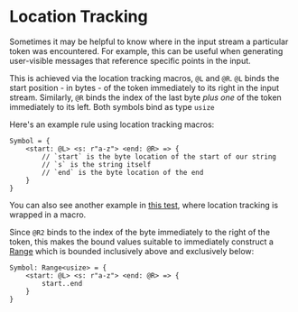 # Location Tracking

Sometimes it may be helpful to know where in the input stream a particular
token was encountered. For example, this can be useful when generating
user-visible messages that reference specific points in the input.

This is achieved via the location tracking macros, `@L` and `@R`.  `@L`
binds the start position - in bytes - of the token immediately to its right
in the input stream. Similarly, `@R` binds the index of the last byte _plus
one_ of the token immediately to its left.  Both symbols bind as type `usize`

Here's an example rule using location tracking macros:

```lalrpop
Symbol = {
    <start: @L> <s: r"a-z"> <end: @R> => {
        // `start` is the byte location of the start of our string
        // `s` is the string itself
        // `end` is the byte location of the end
    }
}
```

You can also see another example in [this test](https://github.com/lalrpop/lalrpop/blob/master/lalrpop-test/src/intern_tok.lalrpop),
where location tracking is wrapped in a macro.

Since `@R2` binds to the index of the byte immediately to the right of the
token, this makes the bound values suitable to immediately construct a [Range](https://doc.rust-lang.org/std/ops/struct.Range.html)
which is bounded inclusively above and exclusively below:

```lalrpop
Symbol: Range<usize> = {
    <start: @L> <s: r"a-z"> <end: @R> => {
        start..end
    }
}
```
